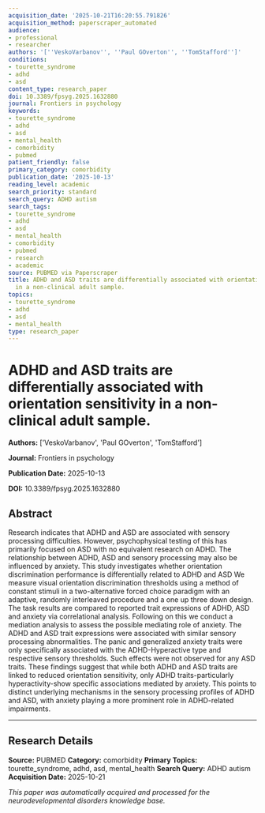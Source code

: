 ```yaml
---
acquisition_date: '2025-10-21T16:20:55.791826'
acquisition_method: paperscraper_automated
audience:
- professional
- researcher
authors: '[''VeskoVarbanov'', ''Paul GOverton'', ''TomStafford'']'
conditions:
- tourette_syndrome
- adhd
- asd
content_type: research_paper
doi: 10.3389/fpsyg.2025.1632880
journal: Frontiers in psychology
keywords:
- tourette_syndrome
- adhd
- asd
- mental_health
- comorbidity
- pubmed
patient_friendly: false
primary_category: comorbidity
publication_date: '2025-10-13'
reading_level: academic
search_priority: standard
search_query: ADHD autism
search_tags:
- tourette_syndrome
- adhd
- asd
- mental_health
- comorbidity
- pubmed
- research
- academic
source: PUBMED via Paperscraper
title: ADHD and ASD traits are differentially associated with orientation sensitivity
  in a non-clinical adult sample.
topics:
- tourette_syndrome
- adhd
- asd
- mental_health
type: research_paper
---
```


# ADHD and ASD traits are differentially associated with orientation sensitivity in a non-clinical adult sample.

**Authors:** ['VeskoVarbanov', 'Paul GOverton', 'TomStafford']

**Journal:** Frontiers in psychology

**Publication Date:** 2025-10-13

**DOI:** 10.3389/fpsyg.2025.1632880

## Abstract

Research indicates that ADHD and ASD are associated with sensory processing difficulties. However, psychophysical testing of this has primarily focused on ASD with no equivalent research on ADHD. The relationship between ADHD, ASD and sensory processing may also be influenced by anxiety. This study investigates whether orientation discrimination performance is differentially related to ADHD and ASD We measure visual orientation discrimination thresholds using a method of constant stimuli in a two-alternative forced choice paradigm with an adaptive, randomly interleaved procedure and a one up three down design. The task results are compared to reported trait expressions of ADHD, ASD and anxiety via correlational analysis. Following on this we conduct a mediation analysis to assess the possible mediating role of anxiety. The ADHD and ASD trait expressions were associated with similar sensory processing abnormalities. The panic and generalized anxiety traits were only specifically associated with the ADHD-Hyperactive type and respective sensory thresholds. Such effects were not observed for any ASD traits. These findings suggest that while both ADHD and ASD traits are linked to reduced orientation sensitivity, only ADHD traits-particularly hyperactivity-show specific associations mediated by anxiety. This points to distinct underlying mechanisms in the sensory processing profiles of ADHD and ASD, with anxiety playing a more prominent role in ADHD-related impairments.

---

## Research Details

**Source:** PUBMED
**Category:** comorbidity
**Primary Topics:** tourette_syndrome, adhd, asd, mental_health
**Search Query:** ADHD autism
**Acquisition Date:** 2025-10-21

*This paper was automatically acquired and processed for the neurodevelopmental disorders knowledge base.*
